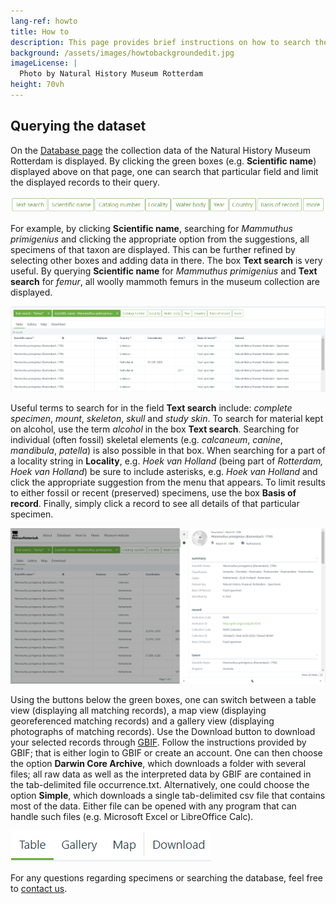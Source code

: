 ```yaml
---
lang-ref: howto
title: How to
description: This page provides brief instructions on how to search the specimen database of the [Natural History Museum Rotterdam](https://www.hetnatuurhistorisch.nl/en).
background: /assets/images/howtobackgroundedit.jpg
imageLicense: |
  Photo by Natural History Museum Rotterdam
height: 70vh
---
```


## Querying the dataset
On the [Database page](https://hp-nhm-rotterdam.gbif-staging.org/data) the collection data of the Natural History Museum Rotterdam is displayed. By clicking the green boxes (e.g. **Scientific name**) displayed above on that page, one can search that particular field and limit the displayed records to their query.

<img src="/assets/images/greenboxes5.jpg">

For example, by clicking **Scientific name**, searching for _Mammuthus primigenius_ and clicking the appropriate option from the suggestions, all specimens of that taxon are displayed. This can be further refined by selecting other boxes and adding data in there. The box **Text search** is very useful. By querying **Scientific name** for _Mammuthus primigenius_ and **Text search** for _femur_, all woolly mammoth femurs in the museum collection are displayed.

<img src="/assets/images/examplequery5.jpg">

Useful terms to search for in the field **Text search** include: _complete specimen_, _mount_, _skeleton_, _skull_ and _study skin_. To search for material kept on alcohol, use the term _alcohol_ in the box **Text search**. Searching for individual (often fossil) skeletal elements (e.g. _calcaneum_, _canine_, _mandibula_, _patella_) is also possible in that box. When searching for a part of a locality string in **Locality**, e.g. _Hoek van Holland_ (being part of _Rotterdam, Hoek van Holland_) be sure to include asterisks, e.g. _*Hoek van Holland*_ and click the appropriate suggestion from the menu that appears. To limit results to either fossil or recent (preserved) specimens, use the box **Basis of record**. Finally, simply click a record to see all details of that particular specimen. 

<img src="/assets/images/detail5.jpg">

Using the buttons below the green boxes, one can switch between a table view (displaying all matching records), a map view (displaying georeferenced matching records) and a gallery view (displaying photographs of matching records). Use the Download button to download your selected records through [GBIF](https://www.gbif.org/). Follow the instructions provided by GBIF; that is either login to GBIF or create an account. One can then choose the option **Darwin Core Archive**, which downloads a folder with several files; all raw data as well as the interpreted data by GBIF are contained in the tab-delimited file occurrence.txt. Alternatively, one could choose the option **Simple**, which downloads a single tab-delimited csv file that contains most of the data. Either file can be opened with any program that can handle such files (e.g. Microsoft Excel or LibreOffice Calc).

<img src="/assets/images/tablemapgallery5.jpg">

For any questions regarding specimens or searching the database, feel free to [contact us](https://www.hetnatuurhistorisch.nl/en/contact/).
